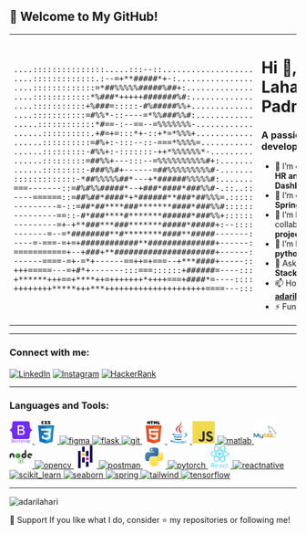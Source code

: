 ## 👋 Welcome to My GitHub!

<table>
  <tr>
    <td>

<pre>
....:::::::::::::::.....:::--::...................
....:::::::::::::.:--=+**#####*+-:................
....:::::::::::::=*##%%%%%#####%##+:..............
....::::::::::::*%###*+++++#######%#:.............
....:::::::::::+%###=:::::-#%#####%%+.............
....:::::::::::=#%%*-::----=*%%###%%#:............
.....::::::::::::*#==-:--==--=%%%%%%%-............
......::::::::::.+#=+=:::*+-::+*=*%%%+............
......::::::::::=#%+:-:::--::-===*%%%%=...........
......:::::::::-#%%+:-:::::::-++*%%%%%%*-.........
......:::::::::=##%%+---:::--=%%%%%%%%%%#+:.......
......:::::::::-###%%#+------=##%%%%%%%%%#-.......
:::::::::::::-*##%%%%%##*---+*######%%%%%#:.......
===-------::=#%#%%#####*--+###*####*###%%#-.::..::
----======::=##%##*####*+*######**###*##%%%=.:::::
---------=-::=##*##****###*******####*###%%#::::::
---------==::-#*###****#*******######*###%%+::::::
---------=+-+**###***###*******#####*#####+:--::::
-------=--=*########**#********####**#####-------:
----=-===-=+=+############**##############+------:
===========+--+###+**#####################+------:
------====-=+-=*+------==++=+===--+***####+-----::
+++=====---=+#*+-------:::===::::::+######=----:::
+******+++==+****++=+++++++*++++===+####*=----::::
++++++++*****+++***+++++++++++++++++++++====---:::
</pre>

</td>
<td>

<h1>Hi 👋, I'm Adari Lahari Padmavathi</h1>
<h3>A passionate software developer from India</h3>

- 🔭 I’m currently working on **HR and Management Dashboard**  
- 🌱 I’m currently learning **Spring Boot**  
- 👯 I’m looking to collaborate on **Front End projects**  
- 🤝 I’m looking for help with **python, flask**  
- 💬 Ask me about **Full Stack, Python and ML**  
- 📫 How to reach me **adarilahari79@gmail.com**  
- ⚡ Fun fact **I am funny**

</td>
  </tr>
</table>

---

<h3 align="left">Connect with me:</h3>
<p align="left">
<a href="https://www.linkedin.com/in/adarilahari79/" target="blank"><img align="center" src="https://raw.githubusercontent.com/rahuldkjain/github-profile-readme-generator/master/src/images/icons/Social/linked-in-alt.svg" alt="LinkedIn" height="30" width="40" /></a>
<a href="https://instagram.com/lahari dia._." target="blank"><img align="center" src="https://raw.githubusercontent.com/rahuldkjain/github-profile-readme-generator/master/src/images/icons/Social/instagram.svg" alt="Instagram" height="30" width="40" /></a>
<a href="https://www.hackerrank.com/profile/adarilahari79" target="blank"><img align="center" src="https://raw.githubusercontent.com/rahuldkjain/github-profile-readme-generator/master/src/images/icons/Social/hackerrank.svg" alt="HackerRank" height="30" width="40" /></a>
</p>

---

<h3 align="left">Languages and Tools:</h3>
<p align="left"> 
<a href="https://getbootstrap.com" target="_blank"><img src="https://raw.githubusercontent.com/devicons/devicon/master/icons/bootstrap/bootstrap-plain-wordmark.svg" alt="bootstrap" width="40" height="40"/> </a> 
<a href="https://www.w3schools.com/css/" target="_blank"><img src="https://raw.githubusercontent.com/devicons/devicon/master/icons/css3/css3-original-wordmark.svg" alt="css3" width="40" height="40"/> </a> 
<a href="https://www.figma.com/" target="_blank"><img src="https://www.vectorlogo.zone/logos/figma/figma-icon.svg" alt="figma" width="40" height="40"/> </a> 
<a href="https://flask.palletsprojects.com/" target="_blank"><img src="https://www.vectorlogo.zone/logos/pocoo_flask/pocoo_flask-icon.svg" alt="flask" width="40" height="40"/> </a> 
<a href="https://git-scm.com/" target="_blank"><img src="https://www.vectorlogo.zone/logos/git-scm/git-scm-icon.svg" alt="git" width="40" height="40"/> </a> 
<a href="https://www.w3.org/html/" target="_blank"><img src="https://raw.githubusercontent.com/devicons/devicon/master/icons/html5/html5-original-wordmark.svg" alt="html5" width="40" height="40"/> </a> 
<a href="https://www.java.com" target="_blank"><img src="https://raw.githubusercontent.com/devicons/devicon/master/icons/java/java-original.svg" alt="java" width="40" height="40"/> </a> 
<a href="https://developer.mozilla.org/en-US/docs/Web/JavaScript" target="_blank"><img src="https://raw.githubusercontent.com/devicons/devicon/master/icons/javascript/javascript-original.svg" alt="javascript" width="40" height="40"/> </a> 
<a href="https://www.mathworks.com/" target="_blank"><img src="https://upload.wikimedia.org/wikipedia/commons/2/21/Matlab_Logo.png" alt="matlab" width="40" height="40"/> </a> 
<a href="https://www.mysql.com/" target="_blank"><img src="https://raw.githubusercontent.com/devicons/devicon/master/icons/mysql/mysql-original-wordmark.svg" alt="mysql" width="40" height="40"/> </a> 
<a href="https://nodejs.org" target="_blank"><img src="https://raw.githubusercontent.com/devicons/devicon/master/icons/nodejs/nodejs-original-wordmark.svg" alt="nodejs" width="40" height="40"/> </a> 
<a href="https://opencv.org/" target="_blank"><img src="https://www.vectorlogo.zone/logos/opencv/opencv-icon.svg" alt="opencv" width="40" height="40"/> </a> 
<a href="https://pandas.pydata.org/" target="_blank"><img src="https://raw.githubusercontent.com/devicons/devicon/2ae2a900d2f041da66e950e4d48052658d850630/icons/pandas/pandas-original.svg" alt="pandas" width="40" height="40"/> </a> 
<a href="https://postman.com" target="_blank"><img src="https://www.vectorlogo.zone/logos/getpostman/getpostman-icon.svg" alt="postman" width="40" height="40"/> </a> 
<a href="https://www.python.org" target="_blank"><img src="https://raw.githubusercontent.com/devicons/devicon/master/icons/python/python-original.svg" alt="python" width="40" height="40"/> </a> 
<a href="https://pytorch.org/" target="_blank"><img src="https://www.vectorlogo.zone/logos/pytorch/pytorch-icon.svg" alt="pytorch" width="40" height="40"/> </a> 
<a href="https://reactjs.org/" target="_blank"><img src="https://raw.githubusercontent.com/devicons/devicon/master/icons/react/react-original-wordmark.svg" alt="react" width="40" height="40"/> </a> 
<a href="https://reactnative.dev/" target="_blank"><img src="https://reactnative.dev/img/header_logo.svg" alt="reactnative" width="40" height="40"/> </a> 
<a href="https://scikit-learn.org/" target="_blank"><img src="https://upload.wikimedia.org/wikipedia/commons/0/05/Scikit_learn_logo_small.svg" alt="scikit_learn" width="40" height="40"/> </a> 
<a href="https://seaborn.pydata.org/" target="_blank"><img src="https://seaborn.pydata.org/_images/logo-mark-lightbg.svg" alt="seaborn" width="40" height="40"/> </a> 
<a href="https://spring.io/" target="_blank"><img src="https://www.vectorlogo.zone/logos/springio/springio-icon.svg" alt="spring" width="40" height="40"/> </a> 
<a href="https://tailwindcss.com/" target="_blank"><img src="https://www.vectorlogo.zone/logos/tailwindcss/tailwindcss-icon.svg" alt="tailwind" width="40" height="40"/> </a> 
<a href="https://www.tensorflow.org" target="_blank"><img src="https://www.vectorlogo.zone/logos/tensorflow/tensorflow-icon.svg" alt="tensorflow" width="40" height="40"/> </a> 
</p>

---

<p><img align="center" src="https://github-readme-stats.vercel.app/api/top-langs?username=adarilahari&show_icons=true&locale=en&layout=compact" alt="adarilahari" /></p>

🙏 Support
If you like what I do, consider ⭐️ my repositories or following me!